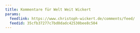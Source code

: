 ```yaml
---
title: Kommentare für Welt Weit Wickert
params:
  feedlink: https://www.christoph-wickert.de/comments/feed/
  feedid: 35cfb37277c7bd0dadc42530bee8c504
---
```

